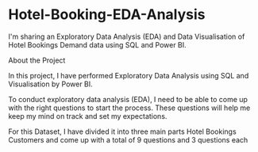 # Hotel-Booking-EDA-Analysis

I'm sharing an Exploratory Data Analysis (EDA) and Data Visualisation of Hotel Bookings Demand data using SQL and Power BI.

About the Project


In this project, I have performed Exploratory Data Analysis using SQL and Visualisation by Power BI.

To conduct exploratory data analysis (EDA), I need to be able to come up with the right questions to start the process. These questions will help me keep my mind on track and set my expectations.

For this Dataset, I have divided it into three main parts
 Hotel
 Bookings 
 Customers
 and come up with a total of 9 questions and 3 questions each
 

